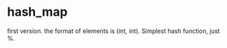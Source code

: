 hash_map
========

first version. the format of elements is (int, int). Simplest hash function, just %.
